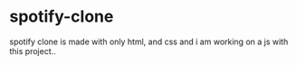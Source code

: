 # spotify-clone
spotify clone is made with only html, and css and i am working on a js with this project..
